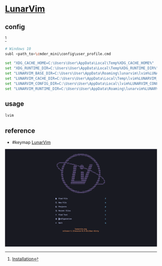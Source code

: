 # [LunarVim](https://www.lunarvim.org/)

## config

[^1]

```sh
# Windows 10
subl <path_to>\cmder_mini\config\user_profile.cmd
```

```sh
set "XDG_CACHE_HOME=C:\Users\User\AppData\Local\Temp%XDG_CACHE_HOME%"
set "XDG_RUNTIME_DIR=C:\Users\User\AppData\Local\Temp%XDG_RUNTIME_DIR%"
set "LUNARVIM_BASE_DIR=C:\Users\User\AppData\Roaming\lunarvim\lvim%LUNARVIM_BASE_DIR%"
set "LUNARVIM_CACHE_DIR=C:\Users\User\AppData\Local\Temp\lvim%LUNARVIM_CACHE_DIR%"
set "LUNARVIM_CONFIG_DIR=C:\Users\User\AppData\Local\lvim%LUNARVIM_CONFIG_DIR%"
set "LUNARVIM_RUNTIME_DIR=C:\Users\User\AppData\Roaming\lunarvim%LUNARVIM_RUNTIME_DIR%"
```

## usage

```sh
lvim
```

## reference

- #keymap [LunarVim](https://www.lunarvim.org/docs/beginners-guide/keybinds-overview)

[^1]: [Installation](https://www.lunarvim.org/docs/installation)

![lunarvim](/_image/bin/lunarvim.png)
